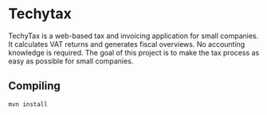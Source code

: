 # Techytax
TechyTax is a web-based tax and invoicing application for small companies. 
It calculates VAT returns and generates fiscal overviews. 
No accounting knowledge is required. 
The goal of this project is to make the tax process as easy as possible for small companies.

## Compiling
    mvn install

